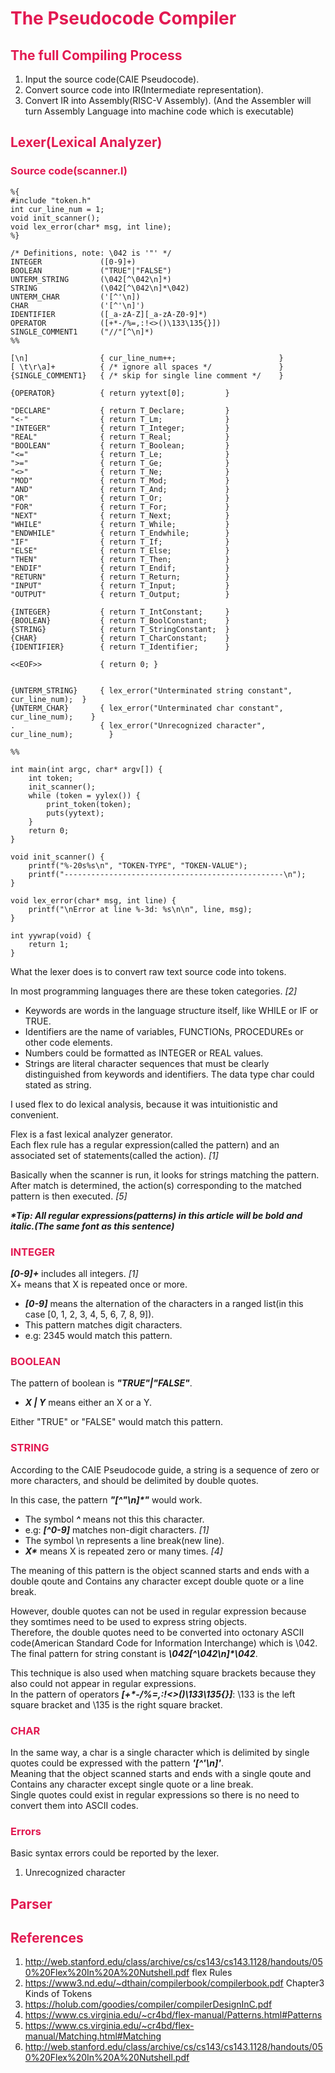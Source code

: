 <style>
    h3, h2, h1{
        color: #E21951; 
    }
</style>

# __The Pseudocode Compiler__

## __The full Compiling Process__
1. Input the source code(CAIE Pseudocode).
2. Convert source code into IR(Intermediate representation).
3. Convert IR into Assembly(RISC-V Assembly).
(And the Assembler will turn Assembly Language into machine code which is executable)

## __Lexer(Lexical Analyzer)__
### Source code(scanner.l)

```
%{
#include "token.h"
int cur_line_num = 1;
void init_scanner();
void lex_error(char* msg, int line);
%}

/* Definitions, note: \042 is '"' */
INTEGER             ([0-9]+)
BOOLEAN             ("TRUE"|"FALSE")
UNTERM_STRING       (\042[^\042\n]*)
STRING              (\042[^\042\n]*\042)
UNTERM_CHAR         ('[^'\n])
CHAR                ('[^'\n]')
IDENTIFIER          ([_a-zA-Z][_a-zA-Z0-9]*)
OPERATOR            ([+*-/%=,:!<>()\133\135{}])
SINGLE_COMMENT1     ("//"[^\n]*)
%%

[\n]                { cur_line_num++;                       }
[ \t\r\a]+          { /* ignore all spaces */               }
{SINGLE_COMMENT1}   { /* skip for single line comment */    }

{OPERATOR}          { return yytext[0];         }   

"DECLARE"           { return T_Declare;         }
"<-"                { return T_Lm;              }
"INTEGER"           { return T_Integer;         }
"REAL"              { return T_Real;            }
"BOOLEAN"           { return T_Boolean;         }
"<="                { return T_Le;              }
">="                { return T_Ge;              }
"<>"                { return T_Ne;              }
"MOD"               { return T_Mod;             }
"AND"               { return T_And;             }
"OR"                { return T_Or;              }
"FOR"               { return T_For;             }
"NEXT"              { return T_Next;            }
"WHILE"             { return T_While;           }
"ENDWHILE"          { return T_Endwhile;        }
"IF"                { return T_If;              }
"ELSE"              { return T_Else;            }
"THEN"              { return T_Then;            }
"ENDIF"             { return T_Endif;           }
"RETURN"            { return T_Return;          }
"INPUT"             { return T_Input;           }
"OUTPUT"            { return T_Output;          }

{INTEGER}           { return T_IntConstant;     }
{BOOLEAN}           { return T_BoolConstant;    }
{STRING}            { return T_StringConstant;  }
{CHAR}              { return T_CharConstant;    }
{IDENTIFIER}        { return T_Identifier;      }

<<EOF>>             { return 0; }


{UNTERM_STRING}     { lex_error("Unterminated string constant", cur_line_num);  }
{UNTERM_CHAR}       { lex_error("Unterminated char constant", cur_line_num);    }
.                   { lex_error("Unrecognized character", cur_line_num);        }

%%

int main(int argc, char* argv[]) {
    int token;
    init_scanner();
    while (token = yylex()) {
        print_token(token);
        puts(yytext);
    }
    return 0;
}

void init_scanner() {
    printf("%-20s%s\n", "TOKEN-TYPE", "TOKEN-VALUE");
    printf("-------------------------------------------------\n");
}

void lex_error(char* msg, int line) {
    printf("\nError at line %-3d: %s\n\n", line, msg);
}

int yywrap(void) {
    return 1;
}
```

What the lexer does is to convert raw text source code into tokens.  

In most programming languages there are these token categories. *[2]*
- Keywords are words in the language structure itself, like WHILE or IF or TRUE.
- Identifiers are the name of variables, FUNCTIONs, PROCEDUREs or other code elements.
- Numbers could be formatted as INTEGER or REAL values.
- Strings are literal character sequences that must be clearly distinguished from keywords and identifiers. The data type char could stated as string.

I used flex to do lexical analysis, because it was intuitionistic and convenient.

Flex is a fast lexical analyzer generator.   
Each flex rule has a regular expression(called the pattern) and an associated set of statements(called the action). *[1]*  

Basically when the scanner is run, it looks for strings matching the pattern. After match is determined, the action(s) corresponding to the matched pattern is then executed. *[5]*  

___*Tip: All regular expressions(patterns) in this article will be bold and italic.(The same font as this sentence)___

### INTEGER
___[0-9]+___ includes all integers. *[1]*  
X+ means that X is repeated once or more.  
- ___[0-9]___ means the alternation of the characters in a ranged list(in this case [0, 1, 2, 3, 4, 5, 6, 7, 8, 9]).  
- This pattern matches digit characters.  
- e.g: 2345 would match this pattern.

### __BOOLEAN__
The pattern of boolean is ___"TRUE"|"FALSE"___.  
- ___X | Y___ means either an X or a Y.  

Either "TRUE" or "FALSE" would match this pattern.


### __STRING__ 
According to the CAIE Pseudocode guide, a string is a sequence of zero or more characters, and should be delimited by double quotes.  

In this case, the pattern ___"[^"\n]*"___ would work.  
- The symbol ___^___ means not this this character.  
- e.g: ___[^0-9]___ matches non-digit characters. *[1]*  
- The symbol \n represents a line break(new line).  
- ___X*___ means X is repeated zero or many times. *[4]*  

<div></div>

The meaning of this pattern is the object scanned starts and ends with a double qoute and Contains any character except double quote or a line break.  

However, double quotes can not be used in regular expression because they somtimes need to be used to express string objects.  
Therefore, the double quotes need to be converted into octonary ASCII code(American Standard Code for Information Interchange) which is \042.  
The final pattern for string constant is ___\042[^\042\n]*\042___.  

This technique is also used when matching square brackets because they also could not appear in regular expressions.  
In the pattern of operators ___[+*-/%=,:!<>()\133\135{}]___: \133 is the left square bracket and \135 is the right square bracket.  

### __CHAR__
In the same way, a char is a single character which is delimited by single quotes could be expressed with the pattern ___'[^'\n]'___.  
Meaning that the object scanned starts and ends with a single qoute and Contains any character except single quote or a line break.  
Single quotes could exist in regular expressions so there is no need to convert them into ASCII codes.  

### __Errors__
Basic syntax errors could be reported by the lexer.  
1. Unrecognized character 

## __Parser__

## __References__
1. http://web.stanford.edu/class/archive/cs/cs143/cs143.1128/handouts/050%20Flex%20In%20A%20Nutshell.pdf flex Rules  
2. https://www3.nd.edu/~dthain/compilerbook/compilerbook.pdf Chapter3 Kinds of Tokens  
3. https://holub.com/goodies/compiler/compilerDesignInC.pdf  
4. https://www.cs.virginia.edu/~cr4bd/flex-manual/Patterns.html#Patterns
5. https://www.cs.virginia.edu/~cr4bd/flex-manual/Matching.html#Matching
6. http://web.stanford.edu/class/archive/cs/cs143/cs143.1128/handouts/050%20Flex%20In%20A%20Nutshell.pdf 

